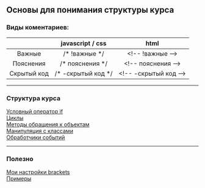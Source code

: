 ## Основы для понимания структуры курса
### Виды коментариев:
|  | javascript / css | html |
|:---:|:---:|:---:|
| Важные | /* !важные */ | \<!-- !важные --> |
| Пояснения | /* пояснения */ | \<!-- пояснения --> |
| Скрытый код | /* -скрытый код */ | \<!-- -скрытый код --> |
___
### Структура курса
[Условный оператор if](https://github.com/MatveevFilipp/JavaScript/tree/master/JS/ConditionalOperator)  
[Циклы](https://github.com/MatveevFilipp/JavaScript/tree/master/JS/Cycle)  
[Методы обращения к объектам](https://github.com/MatveevFilipp/JavaScript/tree/master/JS/WorkWithTheObject)  
[Манипуляция с классами](https://github.com/MatveevFilipp/JavaScript/tree/master/JS/ClassManipulation)  
[Обработчики событий](https://github.com/MatveevFilipp/JavaScript/tree/master/JS/EventHandlers)  
____
### Полезно  
[Мои настройки brackets](https://github.com/MatveevFilipp/JavaScript/blob/master/Brackets)  
[Примеры](https://github.com/MatveevFilipp/JavaScript/tree/master/examples)  